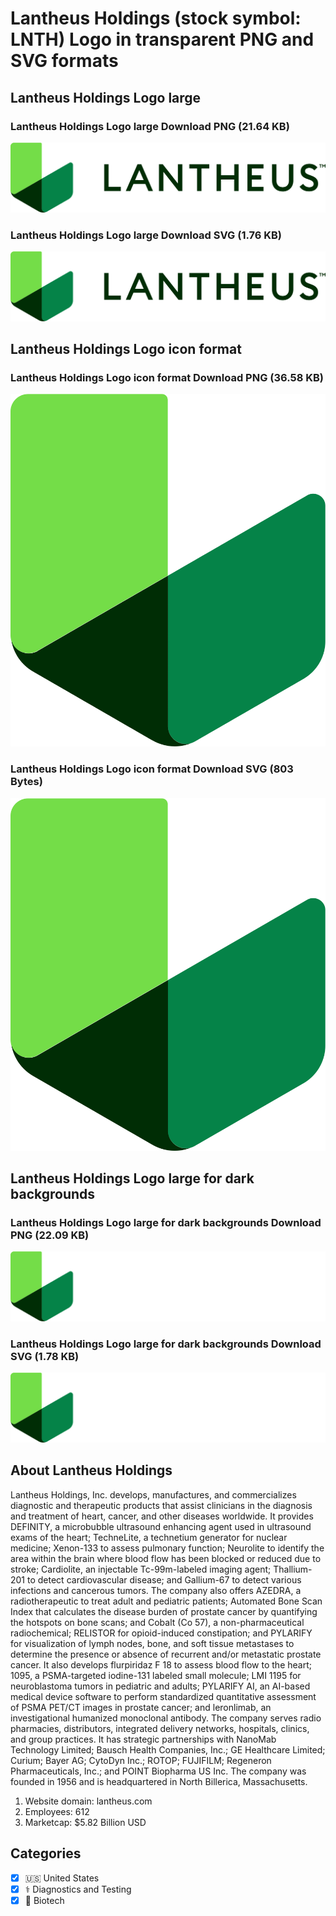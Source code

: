 # Lantheus Holdings (stock symbol: LNTH) Logo in transparent PNG and SVG formats

## Lantheus Holdings Logo large

### Lantheus Holdings Logo large Download PNG (21.64 KB)

![Lantheus Holdings Logo large Download PNG (21.64 KB)](/img/orig/LNTH_BIG-8271679e.png)

### Lantheus Holdings Logo large Download SVG (1.76 KB)

![Lantheus Holdings Logo large Download SVG (1.76 KB)](/img/orig/LNTH_BIG-d47f8abf.svg)

## Lantheus Holdings Logo icon format

### Lantheus Holdings Logo icon format Download PNG (36.58 KB)

![Lantheus Holdings Logo icon format Download PNG (36.58 KB)](/img/orig/LNTH-fbe90fed.png)

### Lantheus Holdings Logo icon format Download SVG (803 Bytes)

![Lantheus Holdings Logo icon format Download SVG (803 Bytes)](/img/orig/LNTH-b8e4d52d.svg)

## Lantheus Holdings Logo large for dark backgrounds

### Lantheus Holdings Logo large for dark backgrounds Download PNG (22.09 KB)

![Lantheus Holdings Logo large for dark backgrounds Download PNG (22.09 KB)](/img/orig/LNTH_BIG.D-25b902f7.png)

### Lantheus Holdings Logo large for dark backgrounds Download SVG (1.78 KB)

![Lantheus Holdings Logo large for dark backgrounds Download SVG (1.78 KB)](/img/orig/LNTH_BIG.D-283d120e.svg)

## About Lantheus Holdings

Lantheus Holdings, Inc. develops, manufactures, and commercializes diagnostic and therapeutic products that assist clinicians in the diagnosis and treatment of heart, cancer, and other diseases worldwide. It provides DEFINITY, a microbubble ultrasound enhancing agent used in ultrasound exams of the heart; TechneLite, a technetium generator for nuclear medicine; Xenon-133 to assess pulmonary function; Neurolite to identify the area within the brain where blood flow has been blocked or reduced due to stroke; Cardiolite, an injectable Tc-99m-labeled imaging agent; Thallium-201 to detect cardiovascular disease; and Gallium-67 to detect various infections and cancerous tumors. The company also offers AZEDRA, a radiotherapeutic to treat adult and pediatric patients; Automated Bone Scan Index that calculates the disease burden of prostate cancer by quantifying the hotspots on bone scans; and Cobalt (Co 57), a non-pharmaceutical radiochemical; RELISTOR for opioid-induced constipation; and PYLARIFY for visualization of lymph nodes, bone, and soft tissue metastases to determine the presence or absence of recurrent and/or metastatic prostate cancer. It also develops flurpiridaz F 18 to assess blood flow to the heart; 1095, a PSMA-targeted iodine-131 labeled small molecule; LMI 1195 for neuroblastoma tumors in pediatric and adults; PYLARIFY AI, an AI-based medical device software to perform standardized quantitative assessment of PSMA PET/CT images in prostate cancer; and leronlimab, an investigational humanized monoclonal antibody. The company serves radio pharmacies, distributors, integrated delivery networks, hospitals, clinics, and group practices. It has strategic partnerships with NanoMab Technology Limited; Bausch Health Companies, Inc.; GE Healthcare Limited; Curium; Bayer AG; CytoDyn Inc.; ROTOP; FUJIFILM; Regeneron Pharmaceuticals, Inc.; and POINT Biopharma US Inc. The company was founded in 1956 and is headquartered in North Billerica, Massachusetts.

1. Website domain: lantheus.com
2. Employees: 612
3. Marketcap: $5.82 Billion USD


## Categories
- [x] 🇺🇸 United States
- [x] ⚕️ Diagnostics and Testing
- [x] 🧬 Biotech
